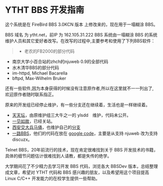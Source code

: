 # YTHT BBS 开发指南

这个系统是在 FireBird BBS 3.0KCN 版本 上修改来的，现在用于一塌糊涂 BBS。

BBS 域名 为 ytht.net，前IP 为 162.105.31.222 BBS 系统由一塌糊涂 BBS 的系统维护人员和其它爱好者改写。在改写的过程中,主要参考和使用了下列BBS软件：

> * 老农的FB2000的部分代码
* 南京大学小百合站的zhch的njuweb 0.9的全部代码
* 水木清华BBS的部分代码
* im-httpd, Michael Bacarella
* bftpd, Max-Wilhelm Bruker

还有一些软件,因为本身获得的时候没有注意原作者,所以在这里就不一一列出了, 欢迎原作者随时联系指正。

原来的开发组已经停止维护，有一些分支还在继续着，生活也是一样继续着。

* [天天坛](http://tttan.com/)，由原维护组三大牛之一的 ylsdd　维护，代码未公开。
* [一见如故](https://yjrg.net/)，已经关站。
* [西安交大兵马俑](http://bbs.xjtu.edu.cn/)，也维护自己的[分支](https://github.com/bmybbs/bmybbs)
* [一路BBS](http://www.yilubbs.com/)，他们的代码在放在 [google code](https://code.google.com/p/ythtbbs/)，主要是从支持 njuweb 改为支持 discuzx。


Telnet BBS，20年前流行的技术，现在肯定很难找到关于 BBS 开发技术的书籍，具体的细节问题估计很难找到人请教，都是失传的绝学。

大学期间花了不少精力去学习开发 BBS 代码，浏览各大 BBSDev  版本，总结整理成文章，希望对 YTHT 代码和 BBS 感兴趣的朋友，以及希望用这个项目提高 Linux C/C++ 开发能力的在校学生提供一些帮助。
